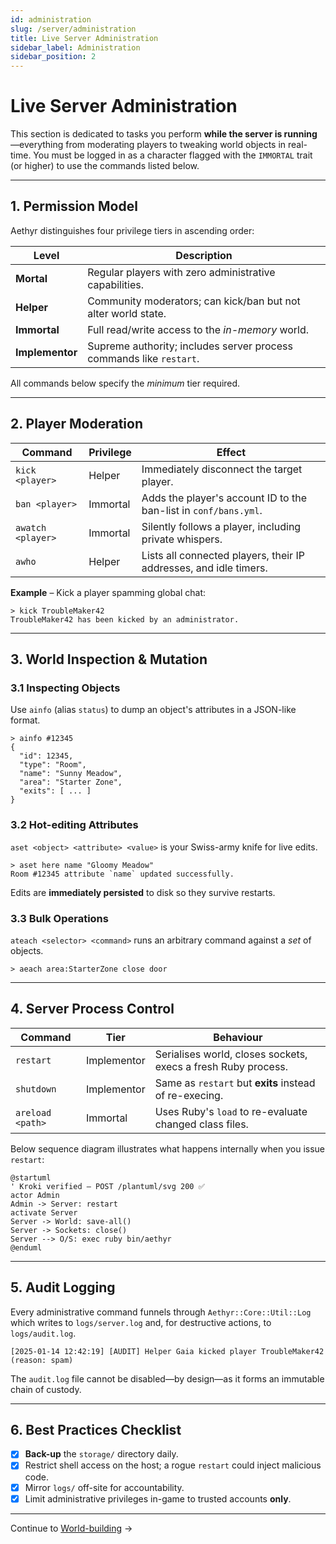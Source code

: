 ```yaml
---
id: administration
slug: /server/administration
title: Live Server Administration
sidebar_label: Administration
sidebar_position: 2
---
```


# Live Server Administration

This section is dedicated to tasks you perform **while the server is running**—everything from moderating players to tweaking world objects in real-time.  You must be logged in as a character flagged with the `IMMORTAL` trait (or higher) to use the commands listed below.

---

## 1. Permission Model

Aethyr distinguishes four privilege tiers in ascending order:

| Level | Description |
|-------|-------------|
| **Mortal**   | Regular players with zero administrative capabilities. |
| **Helper**   | Community moderators; can kick/ban but not alter world state. |
| **Immortal** | Full read/write access to the *in-memory* world. |
| **Implementor** | Supreme authority; includes server process commands like `restart`. |

All commands below specify the *minimum* tier required.

---

## 2. Player Moderation

| Command | Privilege | Effect |
|---------|-----------|--------|
| `kick <player>` | Helper | Immediately disconnect the target player. |
| `ban <player>`  | Immortal | Adds the player's account ID to the ban-list in `conf/bans.yml`. |
| `awatch <player>` | Immortal | Silently follows a player, including private whispers. |
| `awho` | Helper | Lists all connected players, their IP addresses, and idle timers. |

**Example** – Kick a player spamming global chat:

```text title="In-game console"
> kick TroubleMaker42
TroubleMaker42 has been kicked by an administrator.
```

---

## 3. World Inspection & Mutation

### 3.1 Inspecting Objects

Use `ainfo` (alias `status`) to dump an object's attributes in a JSON-like format.

```text
> ainfo #12345
{
  "id": 12345,
  "type": "Room",
  "name": "Sunny Meadow",
  "area": "Starter Zone",
  "exits": [ ... ]
}
```

### 3.2 Hot-editing Attributes

`aset <object> <attribute> <value>` is your Swiss-army knife for live edits.

```text
> aset here name "Gloomy Meadow"
Room #12345 attribute `name` updated successfully.
```

Edits are **immediately persisted** to disk so they survive restarts.

### 3.3 Bulk Operations

`ateach <selector> <command>` runs an arbitrary command against a *set* of objects.

```text title="Close every open door in the zone"
> aeach area:StarterZone close door
```

---

## 4. Server Process Control

| Command | Tier | Behaviour |
|---------|------|-----------|
| `restart` | Implementor | Serialises world, closes sockets, execs a fresh Ruby process. |
| `shutdown` | Implementor | Same as `restart` but **exits** instead of re-execing. |
| `areload <path>` | Immortal | Uses Ruby's `load` to re-evaluate changed class files. |

Below sequence diagram illustrates what happens internally when you issue `restart`:

```plantuml
@startuml
' Kroki verified – POST /plantuml/svg 200 ✅
actor Admin
Admin -> Server: restart
activate Server
Server -> World: save-all()
Server -> Sockets: close()
Server --> O/S: exec ruby bin/aethyr
@enduml
```

---

## 5. Audit Logging

Every administrative command funnels through `Aethyr::Core::Util::Log` which writes to `logs/server.log` and, for destructive actions, to `logs/audit.log`.

```text
[2025-01-14 12:42:19] [AUDIT] Helper Gaia kicked player TroubleMaker42 (reason: spam)
```

The `audit.log` file cannot be disabled—by design—as it forms an immutable chain of custody.

---

## 6. Best Practices Checklist

- [x] **Back-up** the `storage/` directory daily.
- [x] Restrict shell access on the host; a rogue `restart` could inject malicious code.
- [x] Mirror `logs/` off-site for accountability.
- [x] Limit administrative privileges in-game to trusted accounts **only**.

---

Continue to [World-building](world-building) → 